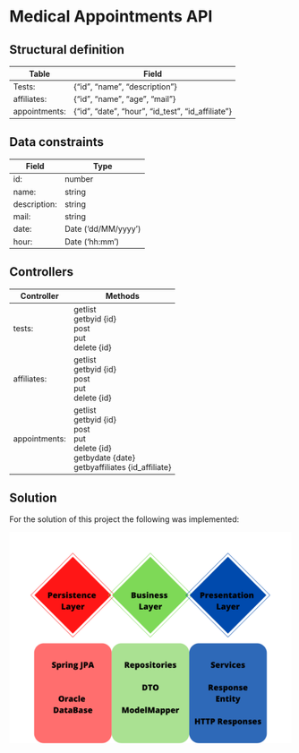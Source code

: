 # Medical Appointments API

## Structural definition

| Table         | Field                                             |
|---------------|---------------------------------------------------|
| Tests:        | {“id”, “name”, “description”}                     |
| affiliates:   | {“id”, “name”, “age”, “mail”}                     |
| appointments: | {“id”, “date”, “hour”, “id_test”, “id_affiliate”} |


## Data constraints

| Field        | Type                |
|--------------|---------------------|
| id:          | number              |
| name:        | string              |
| description: | string              |
| mail:        | string              |
| date:        | Date (‘dd/MM/yyyy’) |
| hour:        | Date (‘hh:mm’)      |


## Controllers


| Controller    | Methods                                                                                                                        |
|---------------|--------------------------------------------------------------------------------------------------------------------------------|
| tests:        | getlist <br/>getbyid {id}<br/> post <br/> put <br/> delete {id}                                                                |
| affiliates:   | getlist <br/>  getbyid {id} <br/> post <br/> put <br/> delete {id}                                                             |
| appointments: | getlist <br/>  getbyid {id} <br/> post <br/> put <br/> delete {id} <br/> getbydate {date} <br/> getbyaffiliates {id_affiliate} |


## Solution

For the solution of this project the following was implemented:

![](imgs/APIModel.png "APIStructure")

